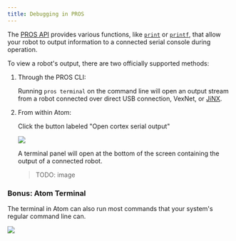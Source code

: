 ```yaml
---
title: Debugging in PROS
---
```


The [PROS API](/api/) provides various functions, like [`print`](/api/#print) or [`printf`](/api/#printf), that allow your robot to output information to a connected serial console during operation.


To view a robot's output, there are two officially supported methods:

1. Through the PROS CLI: <br/>

    Running `pros terminal` on the command line will open an output stream from a robot connected over direct USB connection, VexNet, or [JiNX](/tutorials/jinx/).

2. From within Atom: <br/>

    Click the button labeled "Open cortex serial output"<br/>

    ![](/images/atom/open-cortex.png)<br/>

    A terminal panel will open at the bottom of the screen containing the output of a connected robot.<br/>

    > TODO: image

### Bonus: Atom Terminal
The terminal in Atom can also run most commands that your system's regular command line can.

![](/images/atom/terminal-native.png)
